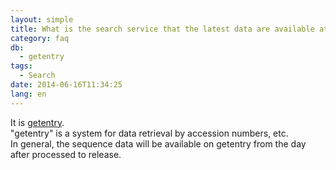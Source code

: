 ```yaml
---
layout: simple
title: What is the search service that the latest data are available at the earliest period?
category: faq
db:
  - getentry
tags: 
  - Search
date: 2014-06-16T11:34:25
lang: en
---
```




<p>It is <a href="http://getentry.ddbj.nig.ac.jp/top-e.html">getentry</a>. <br>"getentry" is a system for data retrieval by accession numbers, etc. <br>In general, the sequence data will be available on getentry from the day after processed to release. </p>